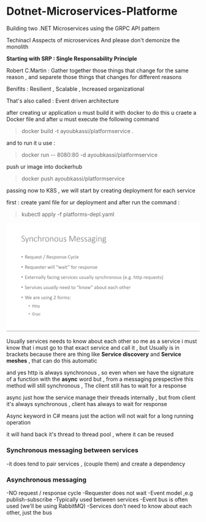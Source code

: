 # Dotnet-Microservices-Platforme

Building two .NET Microservices using the GRPC API pattern

Techinacl Asspects of microservices
And please don't demonize the monolith

**Starting with SRP : Single Responsability Principle**

Robert C.Martin : Gather together those things that change for the same reason , and separete those things that changes for different reasons

Benifits : Resilient , Scalable , Increased organizational

That's also called : Event driven architecture

after creating ur application u must build it with docker to do this u craete a Docker file and after u must execute the following command

> docker build -t ayoubkassi/platformservice .

and to run it u use :

> docker run -- 8080:80 -d ayoubkassi/platformservice

push ur image into dockerhub

> docker push ayoubkassi/platformservice

passing now to K8S , we will start by creating deployment for each service

first : create yaml file for ur deployment and after run the command :

> kubectl apply -f platforms-depl.yaml

![alt](./assets/synchonous-messaging.png)

Usually services needs to know about each other so me as a service i must know that i must go to that exact service and call it , but Usually is in brackets
because there are thing like **Service discovery** and **Service meshes** , that can do this automatic


and yes http is always synchronous , so even when we have the signature of a function with the **async** word but , from a messaging prespective this method will still synchronous , The client still has to wait for a response

async just how the service manage their threads internally , but from client it's always synchronous , client has always to wait for response

Async keyword in C# means just the action will not wait for a long running operation

it will hand back it's thread to thread pool , where it can be reused

### Synchronous messaging between services

-it does tend to pair services , (couple them) and create a dependency


### Asynchronous messaging

-NO request / response cycle
-Requester does not wait
-Event model ,e.g publish-subscribe
-Typically used between services
-Event bus is often used (we'll be using RabbitMQ)
-Services don't need to know about each other, just the bus
